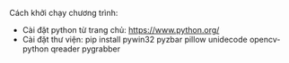 Cách khởi chạy chương trình:
-  Cài đặt python từ trang chủ: https://www.python.org/
-  Cài đặt thư viện: pip install pywin32 pyzbar pillow unidecode opencv-python qreader pygrabber  
